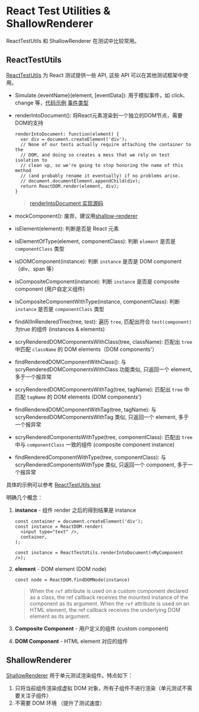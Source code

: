 # React Test Utilities & ShallowRenderer

ReactTestUtils 和 ShallowRenderer 在测试中比较常用。

## ReactTestUtils
[ReactTestUtils](https://reactjs.org/docs/test-utils.html) 为 React 测试提供一些 API, 这些 API 可以在其他测试框架中使用。

- Simulate.{eventName}(element, [eventData]): 用于模拟事件，如 click、change 等，[代码示例](https://codepen.io/anon/pen/geOzXL?editors=0111) [事件类型](https://reactjs.org/docs/events.html#keyboard-events)
- renderIntoDocument(): 将React元素渲染到一个独立的DOM节点，需要DOM的支持
	> 
	```
	renderIntoDocument: function(element) {
      var div = document.createElement('div');
      // None of our tests actually require attaching the container to the
      // DOM, and doing so creates a mess that we rely on test isolation to
      // clean up, so we're going to stop honoring the name of this method
      // (and probably rename it eventually) if no problems arise.
      // document.documentElement.appendChild(div);
      return ReactDOM.render(element, div);
  	}
	```
	
  > [renderIntoDocument 实现源码](https://github.com/facebook/react/blob/v16.2.0/packages/react-dom/src/test-utils/ReactTestUtils.js#L92)
  

- mockComponent(): 废弃，建议用[shallow-renderer](https://reactjs.org/docs/shallow-renderer.html)
- isElement(element): 判断是否是 React 元素
- isElementOfType(element, componentClass): 判断 `element` 是否是 `componentClass` 类型
- isDOMComponent(instance): 判断 `instance` 是否是 DOM component（div、span 等）
- isCompositeComponent(instance): 判断 `instance` 是否是 composite component (用户自定义组件)
- isCompositeComponentWithType(instance, componentClass): 判断 `instance` 是否是 `componentClass` 类型
- findAllInRenderedTree(tree, test): 遍历 `tree`, 匹配出符合 `test(component)` 为true 的组件 (instances & elements)
- scryRenderedDOMComponentsWithClass(tree, className): 匹配出 `tree` 中匹配 `className` 的 DOM elements（DOM components'）
- findRenderedDOMComponentWithClass(): 与 scryRenderedDOMComponentsWithClass 功能类似, 只返回一个 element, 多于一个报异常
- scryRenderedDOMComponentsWithTag(tree, tagName): 匹配出 `tree` 中匹配 `tagName` 的 DOM elements (DOM components')
- findRenderedDOMComponentWithTag(tree, tagName): 与 scryRenderedDOMComponentsWithTag 类似, 只返回一个 element, 多于一个报异常
- scryRenderedComponentsWithType(tree, componentClass): 匹配出 `tree` 中与 `componentClass` 一致的组件 (composite component instance)
- findRenderedComponentWithType(tree, componentClass): 与 scryRenderedComponentsWithType 类似, 只返回一个 component, 多于一个报异常

具体的示例可以参考 [ReactTestUtils test](https://github.com/facebook/react/blob/v16.2.0/packages/react-dom/src/__tests__/ReactTestUtils-test.js)

明确几个概念：

1. **instance** - 组件 render 之后的得到结果是 instance
	
	```
	const container = document.createElement('div');
	const instance = ReactDOM.render(
	  <input type="text" />,
	  container,
	);

	const instance = ReactTestUtils.renderIntoDocument(<MyComponent />);
	```
2. **element** - DOM element (DOM node)
	
	```
	const node = ReactDOM.findDOMNode(instance)
	```
	> When the `ref` attribute is used on a custom component declared as a class, the ref callback receives the mounted instance of the component as its argument.
	> When the `ref` attribute is used on an HTML element, the ref callback receives the underlying DOM element as its argument.
	
3. **Composite Component** - 用户定义的组件 (custom component)
4. **DOM Component** - HTML element 对应的组件



## ShallowRenderer

[ShallowRenderer](https://reactjs.org/docs/shallow-renderer.html) 用于单元测试渲染组件。特点如下：

1. 只将当前组件渲染成虚拟 DOM 对象，所有子组件不进行渲染（单元测试不需要关注子组件）
2. 不需要 DOM 环境 （提升了测试速度）



